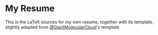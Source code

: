 # My Resume

This is the LaTeX sources for my own resume, together with its template,
slightly adapted from [@GiantMolecularCloud][upstream]'s template.

[upstream]: https://github.com/GiantMolecularCloud/my-resume
